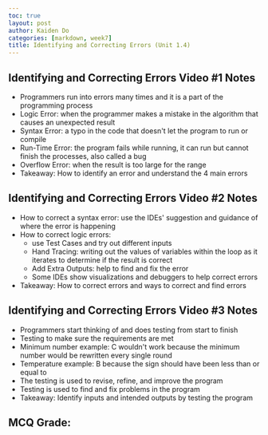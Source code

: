 ```yaml
---
toc: true
layout: post
author: Kaiden Do
categories: [markdown, week7]
title: Identifying and Correcting Errors (Unit 1.4)
---
```


## Identifying and Correcting Errors Video #1 Notes
- Programmers run into errors many times and it is a part of the programming process
- Logic Error: when the programmer makes a mistake in the algorithm that causes an unexpected result
- Syntax Error: a typo in the code that doesn't let the program to run or compile
- Run-Time Error: the program fails while running, it can run but cannot finish the processes, also called a bug
- Overflow Error: when the result is too large for the range
- Takeaway: How to identify an error and understand the 4 main errors

## Identifying and Correcting Errors Video #2 Notes
- How to correct a syntax error: use the IDEs' suggestion and guidance of where the error is happening
- How to correct logic errors:
    - use Test Cases and try out different inputs
    - Hand Tracing: writing out the values of variables within the loop as it iterates to determine if the result is correct
    - Add Extra Outputs: help to find and fix the error
    - Some IDEs show visualizations and debuggers to help correct errors
- Takeaway: How to correct errors and ways to correct and find errors

## Identifying and Correcting Errors Video #3 Notes
- Programmers start thinking of and does testing from start to finish
- Testing to make sure the requirements are met
- Minimum number example: C wouldn't work because the minimum number would be rewritten every single round
- Temperature example: B because the sign should have been less than or equal to
- The testing is used to revise, refine, and improve the program
- Testing is used to find and fix problems in the program
- Takeaway: Identify inputs and intended outputs by testing the program

## MCQ Grade:
